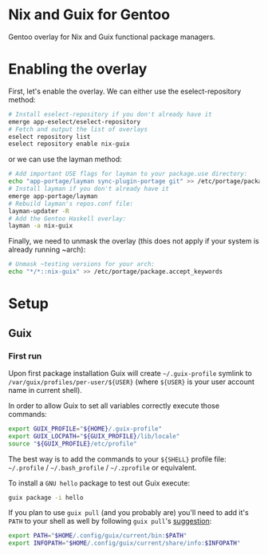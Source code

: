 # Nix and Guix for Gentoo

Gentoo overlay for Nix and Guix functional package managers.

# Enabling the overlay

First, let's enable the overlay. We can either use the
eselect-repository method:

```bash
# Install eselect-repository if you don't already have it
emerge app-eselect/eselect-repository
# Fetch and output the list of overlays
eselect repository list
eselect repository enable nix-guix
```

or we can use the layman method:

```bash
# Add important USE flags for layman to your package.use directory:
echo "app-portage/layman sync-plugin-portage git" >> /etc/portage/package.use/layman
# Install layman if you don't already have it
emerge app-portage/layman
# Rebuild layman's repos.conf file:
layman-updater -R
# Add the Gentoo Haskell overlay:
layman -a nix-guix
```

Finally, we need to unmask the overlay (this does not apply if your system
is already running ~arch):

```bash
# Unmask ~testing versions for your arch:
echo "*/*::nix-guix" >> /etc/portage/package.accept_keywords
```

# Setup


## Guix


### First run

Upon first package installation Guix will create `~/.guix-profile` symlink to
`/var/guix/profiles/per-user/${USER}` (where `${USER}` is your user account
name in current shell).

In order to allow Guix to set all variables correctly execute those commands:

```bash
export GUIX_PROFILE="${HOME}/.guix-profile"
export GUIX_LOCPATH="${GUIX_PROFILE}/lib/locale"
source "${GUIX_PROFILE}/etc/profile"
```

The best way is to add the commands to your `${SHELL}` profile file:
`~/.profile` / `~/.bash_profile` / `~/.zprofile` or equivalent.

To install a `GNU hello` package to test out Guix execute:

```bash
guix package -i hello
```

If you plan to use `guix pull` (and you probably are) you'll need to add
it's `PATH` to your shell as well by following `guix pull`'s
[suggestion](https://guix.gnu.org/manual/en/html_node/Invoking-guix-pull.html):

```bash
export PATH="$HOME/.config/guix/current/bin:$PATH"
export INFOPATH="$HOME/.config/guix/current/share/info:$INFOPATH"
```
